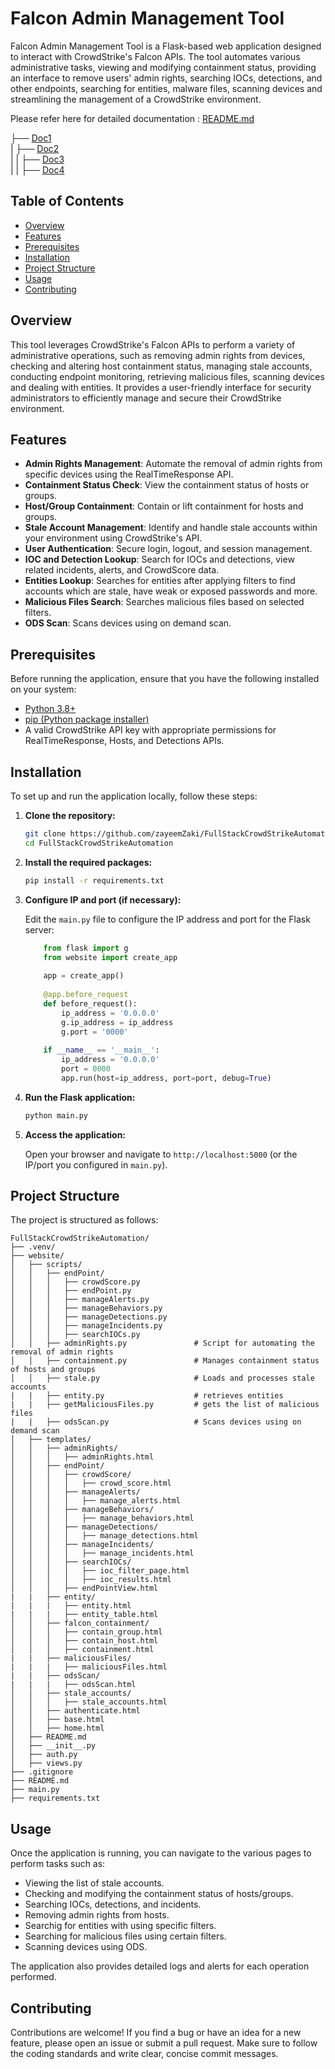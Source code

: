 # Falcon Admin Management Tool

Falcon Admin Management Tool is a Flask-based web application designed to interact with CrowdStrike's Falcon APIs. The tool automates various administrative tasks, viewing and modifying containment status, providing an interface to remove users' admin rights, searching IOCs, detections, and other endpoints, searching for entities, malware files, scanning devices and streamlining the management of a CrowdStrike environment.

Please refer here for detailed documentation : [README.md](/website/README.md)


├── [Doc1](/README.md)    
|  ├── [Doc2](/website/README.md)     
|  |   ├── [Doc3](/website/scripts/README.md)  
|  |   ├── [Doc4](/website/templates/README.md)


## Table of Contents

- [Overview](#overview)
- [Features](#features)
- [Prerequisites](#prerequisites)
- [Installation](#installation)
- [Project Structure](#project-structure)
- [Usage](#usage)
- [Contributing](#contributing)

## Overview

This tool leverages CrowdStrike's Falcon APIs to perform a variety of administrative operations, such as removing admin rights from devices, checking and altering host containment status, managing stale accounts, conducting endpoint monitoring, retrieving malicious files, scanning devices and dealing with entities. It provides a user-friendly interface for security administrators to efficiently manage and secure their CrowdStrike environment.

## Features

- **Admin Rights Management**: Automate the removal of admin rights from specific devices using the RealTimeResponse API.
- **Containment Status Check**: View the containment status of hosts or groups.
- **Host/Group Containment**: Contain or lift containment for hosts and groups.
- **Stale Account Management**: Identify and handle stale accounts within your environment using CrowdStrike's API.
- **User Authentication**: Secure login, logout, and session management.
- **IOC and Detection Lookup**: Search for IOCs and detections, view related incidents, alerts, and CrowdScore data.
- **Entities Lookup**: Searches for entities after applying filters to find accounts which are stale, have weak or exposed passwords and more.
- **Malicious Files Search**: Searches malicious files based on selected filters.
- **ODS Scan**: Scans devices using on demand scan.

## Prerequisites

Before running the application, ensure that you have the following installed on your system:

- [Python 3.8+](https://www.python.org)
- [pip (Python package installer)](https://pip.pypa.io/en/stable/installation/)
- A valid CrowdStrike API key with appropriate permissions for RealTimeResponse, Hosts, and Detections APIs.

## Installation

To set up and run the application locally, follow these steps:

1. **Clone the repository:**

    ```bash
    git clone https://github.com/zayeemZaki/FullStackCrowdStrikeAutomation.git
    cd FullStackCrowdStrikeAutomation
    ```

2. **Install the required packages:**

    ```bash
    pip install -r requirements.txt
    ```

3. **Configure IP and port (if necessary):**

   Edit the `main.py` file to configure the IP address and port for the Flask server:

    ```python
        from flask import g
        from website import create_app
        
        app = create_app()
        
        @app.before_request
        def before_request():
            ip_address = '0.0.0.0'
            g.ip_address = ip_address
            g.port = '0000'
        
        if __name__ == '__main__':
            ip_address = '0.0.0.0'
            port = 0000
            app.run(host=ip_address, port=port, debug=True)
    ```

4. **Run the Flask application:**

    ```bash
    python main.py
    ```

5. **Access the application:**

   Open your browser and navigate to `http://localhost:5000` (or the IP/port you configured in `main.py`).

## Project Structure

The project is structured as follows:

```
FullStackCrowdStrikeAutomation/
├── .venv/
├── website/
│   ├── scripts/
│   │   ├── endPoint/
│   │   │   ├── crowdScore.py
│   │   │   ├── endPoint.py
│   │   │   ├── manageAlerts.py
│   │   │   ├── manageBehaviors.py
│   │   │   ├── manageDetections.py
│   │   │   ├── manageIncidents.py
│   │   │   ├── searchIOCs.py
│   │   ├── adminRights.py               # Script for automating the removal of admin rights
│   │   ├── containment.py               # Manages containment status of hosts and groups
│   │   ├── stale.py                     # Loads and processes stale accounts
|   |   ├── entity.py                    # retrieves entities
|   |   ├── getMaliciousFiles.py         # gets the list of malicious files
|   |   ├── odsScan.py                   # Scans devices using on demand scan
│   ├── templates/
│   │   ├── adminRights/
│   │   │   ├── adminRights.html
│   │   ├── endPoint/
│   │   │   ├── crowdScore/
│   │   │   │   ├── crowd_score.html
│   │   │   ├── manageAlerts/
│   │   │   │   ├── manage_alerts.html
│   │   │   ├── manageBehaviors/
│   │   │   │   ├── manage_behaviors.html
│   │   │   ├── manageDetections/
│   │   │   │   ├── manage_detections.html
│   │   │   ├── manageIncidents/
│   │   │   │   ├── manage_incidents.html
│   │   │   ├── searchIOCs/
│   │   │   │   ├── ioc_filter_page.html
│   │   │   │   ├── ioc_results.html
│   │   │   ├── endPointView.html
|   |   ├── entity/
|   |   |   ├── entity.html
|   |   |   ├── entity_table.html
│   │   ├── falcon_containment/
│   │   │   ├── contain_group.html
│   │   │   ├── contain_host.html
│   │   │   ├── containment.html
|   |   ├── maliciousFiles/
|   |   |   ├── maliciousFiles.html
|   |   ├── odsScan/
|   |   |   ├── odsScan.html
│   │   ├── stale_accounts/
│   │   │   ├── stale_accounts.html
│   │   ├── authenticate.html
│   │   ├── base.html
│   │   ├── home.html
│   ├── README.md
│   ├── __init__.py
│   ├── auth.py
│   ├── views.py
├── .gitignore
├── README.md
├── main.py
├── requirements.txt
```

## Usage

Once the application is running, you can navigate to the various pages to perform tasks such as:

- Viewing the list of stale accounts.
- Checking and modifying the containment status of hosts/groups.
- Searching IOCs, detections, and incidents.
- Removing admin rights from hosts.
- Searchig for entities with using specific filters.
- Searching for malicious files using certain filters.
- Scanning devices using ODS.

The application also provides detailed logs and alerts for each operation performed.

## Contributing

Contributions are welcome! If you find a bug or have an idea for a new feature, please open an issue or submit a pull request. Make sure to follow the coding standards and write clear, concise commit messages.
